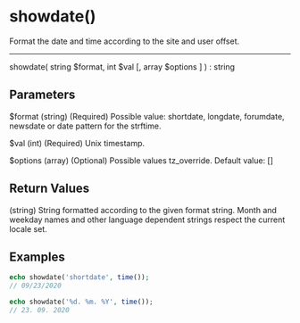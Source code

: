 # showdate()

Format the date and time according to the site and user offset.

---

showdate( string $format, int $val [, array $options ] ) : string

## Parameters

$format (string) (Required) Possible value: shortdate, longdate, forumdate, newsdate or date pattern for the strftime.

$val (int) (Required) Unix timestamp.

$options (array) (Optional) Possible values tz_override. Default value: []

## Return Values

(string) String formatted according to the given format string. Month and weekday names and other language dependent strings respect the current locale set.

## Examples

```php
echo showdate('shortdate', time());
// 09/23/2020

echo showdate('%d. %m. %Y', time());
// 23. 09. 2020
```
